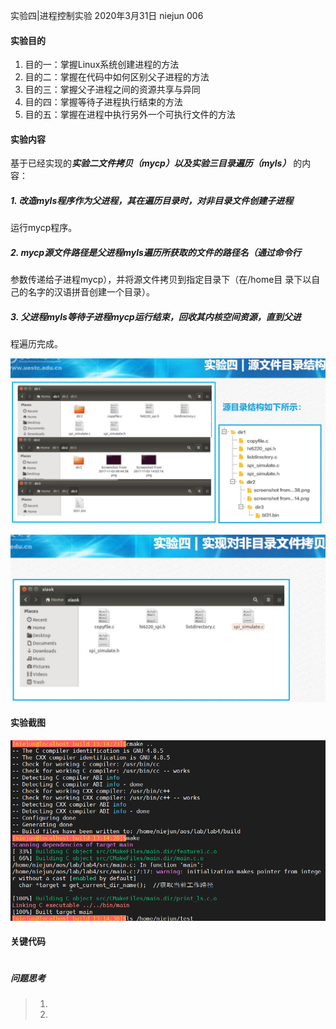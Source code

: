 实验四|进程控制实验  2020年3月31日 niejun 006

#### 实验目的

1. 目的一：掌握Linux系统创建进程的方法
2. 目的二：掌握在代码中如何区别父子进程的方法
3. 目的三：掌握父子进程之间的资源共享与异同
4. 目的四：掌握等待子进程执行结束的方法
5. 目的五：掌握在进程中执行另外一个可执行文件的方法

#### 实验内容

基于已经实现的***实验二文件拷贝（mycp）***以及***实验三目录遍历（myls）***
的内容：

##### 1. 改造myls程序作为父进程，其在遍历目录时，对非目录文件创建子进程
   运行mycp程序。
##### 2. mycp源文件路径是父进程myls遍历所获取的文件的路径名（通过命令行
   参数传递给子进程mycp），并将源文件拷贝到指定目录下（在/home目
   录下以自己的名字的汉语拼音创建一个目录）。
##### 3. 父进程myls等待子进程mycp运行结束，回收其内核空间资源，直到父进
   程遍历完成。

![实验内容](doc/lab_content1.png)

![实验内容](doc/lab_content2.png)

#### 实验截图

![实验截图](doc/feature1_1.png)



#### 关键代码

```c

```



##### 问题思考

> 1. 
>    
>2. 



